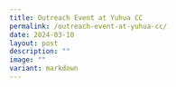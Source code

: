 ```yaml
---
title: Outreach Event at Yuhua CC
permalink: /outreach-event-at-yuhua-cc/
date: 2024-03-10
layout: post
description: ""
image: ""
variant: markdown
---
```

